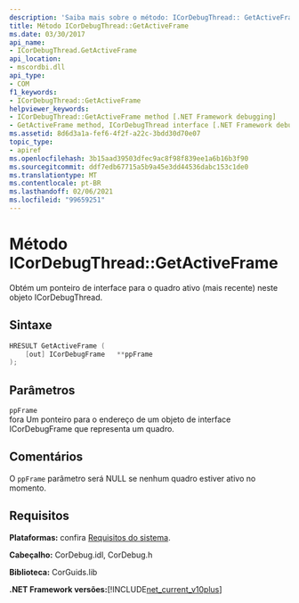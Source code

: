 ```yaml
---
description: 'Saiba mais sobre o método: ICorDebugThread:: GetActiveFrame'
title: Método ICorDebugThread::GetActiveFrame
ms.date: 03/30/2017
api_name:
- ICorDebugThread.GetActiveFrame
api_location:
- mscordbi.dll
api_type:
- COM
f1_keywords:
- ICorDebugThread::GetActiveFrame
helpviewer_keywords:
- ICorDebugThread::GetActiveFrame method [.NET Framework debugging]
- GetActiveFrame method, ICorDebugThread interface [.NET Framework debugging]
ms.assetid: 8d6d3a1a-fef6-4f2f-a22c-3bdd30d70e07
topic_type:
- apiref
ms.openlocfilehash: 3b15aad39503dfec9ac8f98f839ee1a6b16b3f90
ms.sourcegitcommit: ddf7edb67715a5b9a45e3dd44536dabc153c1de0
ms.translationtype: MT
ms.contentlocale: pt-BR
ms.lasthandoff: 02/06/2021
ms.locfileid: "99659251"
---
```

# <a name="icordebugthreadgetactiveframe-method"></a>Método ICorDebugThread::GetActiveFrame

Obtém um ponteiro de interface para o quadro ativo (mais recente) neste objeto ICorDebugThread.  
  
## <a name="syntax"></a>Sintaxe  
  
```cpp  
HRESULT GetActiveFrame (  
    [out] ICorDebugFrame   **ppFrame  
);  
```  
  
## <a name="parameters"></a>Parâmetros  

 `ppFrame`  
 fora Um ponteiro para o endereço de um objeto de interface ICorDebugFrame que representa um quadro.  
  
## <a name="remarks"></a>Comentários  

 O `ppFrame` parâmetro será NULL se nenhum quadro estiver ativo no momento.  
  
## <a name="requirements"></a>Requisitos  

 **Plataformas:** confira [Requisitos do sistema](../../get-started/system-requirements.md).  
  
 **Cabeçalho:** CorDebug.idl, CorDebug.h  
  
 **Biblioteca:** CorGuids.lib  
  
 **.NET Framework versões:**[!INCLUDE[net_current_v10plus](../../../../includes/net-current-v10plus-md.md)]

